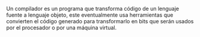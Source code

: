 Un compilador es un programa que transforma código de un lenguaje fuente a lenguaje objeto, este eventualmente usa herramientas que convierten el código generado para transformarlo en bits que serán usados por el procesador o por una máquina virtual.